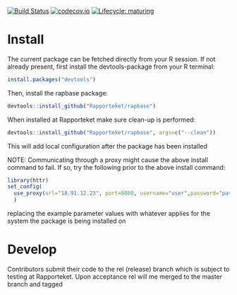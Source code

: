 <!-- badges: start -->
[![Build Status](https://travis-ci.org/Rapporteket/rapbase.png)](https://travis-ci.org/Rapporteket/rapbase)
[![codecov.io](https://codecov.io/github/Rapporteket/rapbase/rapbase.svg?branch=rel)](https://codecov.io/github/Rapporteket/rapbase?branch=rel)
[![Lifecycle: maturing](https://img.shields.io/badge/lifecycle-maturing-blue.svg)](https://www.tidyverse.org/lifecycle/#maturing)
<!-- badges: end -->

# Install
The current package can be fetched directly from your R session. If not already
present, first install the devtools-package from your R terminal:

```r
install.packages("devtools")
```

Then, install the rapbase package:

```r
devtools::install_github("Rapporteket/rapbase")
```

When installed at Rapporteket make sure clean-up is performed:

```r
devtools::install_github("Rapporteket/rapbase", args=c("--clean"))
```

This will add local configuration after the package has been installed


NOTE: Communicating through a proxy might cause the above install command to
fail. If so, try the following prior to the above install command:

```r  
library(httr)
set_config(
  use_proxy(url="18.91.12.23", port=8080, username="user",password="passwd")
  )
```

replacing the example parameter values with whatever applies for the
system the package is being installed on

# Develop
Contributors submit their code to the rel (release) branch which is subject to
testing at Rapporteket. Upon acceptance rel will me merged to the master
branch and tagged